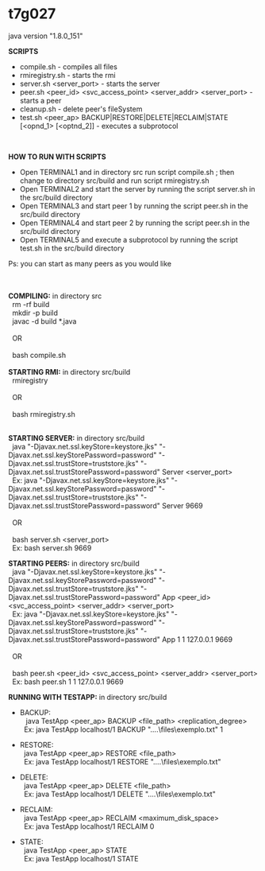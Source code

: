 # t7g027
java version "1.8.0_151"

**SCRIPTS** 
- compile.sh - compiles all files <br/>
- rmiregistry.sh - starts the rmi <br/>
- server.sh <server_port> - starts the server <br/>
- peer.sh <peer_id> <svc_access_point> <server_addr> <server_port> - starts a peer <br/>
- cleanup.sh <peerID> - delete peer's fileSystem
- test.sh  <peer_ap> BACKUP|RESTORE|DELETE|RECLAIM|STATE [<opnd_1> [<optnd_2]] - executes a subprotocol <br/>
<br/>

**HOW TO RUN WITH SCRIPTS**
 - Open TERMINAL1 and in directory src run script compile.sh ; then change to directory src/build and run script rmiregistry.sh
 - Open TERMINAL2 and start the server by running the script server.sh in the src/build directory
 - Open TERMINAL3 and start peer 1 by running the script peer.sh in the src/build directory
 - Open TERMINAL4 and start peer 2  by running the script peer.sh in the src/build directory
 - Open TERMINAL5 and execute a subprotocol by running the script test.sh in the src/build directory

 Ps: you can start as many peers as you would like 
<br/><br/><br/>


**COMPILING:** in directory src <br/>
&nbsp;&nbsp;rm -rf build <br/>
&nbsp;&nbsp;mkdir -p build <br/>
&nbsp;&nbsp;javac -d build *.java<br/>
<br/>
&nbsp;&nbsp;OR<br/>
<br/>
&nbsp;&nbsp;bash compile.sh<br/>
<br/>
**STARTING RMI:** in directory src/build <br/>
&nbsp;&nbsp;rmiregistry <br/>
<br/>
&nbsp;&nbsp;OR<br/>
<br/>
&nbsp;&nbsp;bash rmiregistry.sh<br/>
<br/>

**STARTING SERVER:** in directory src/build <br/>
&nbsp;&nbsp;java "-Djavax.net.ssl.keyStore=keystore.jks" "-Djavax.net.ssl.keyStorePassword=password" "-Djavax.net.ssl.trustStore=truststore.jks" "-Djavax.net.ssl.trustStorePassword=password" Server <server_port> <br/>
&nbsp;&nbsp;Ex: java "-Djavax.net.ssl.keyStore=keystore.jks" "-Djavax.net.ssl.keyStorePassword=password" "-Djavax.net.ssl.trustStore=truststore.jks" "-Djavax.net.ssl.trustStorePassword=password" Server 9669
<br/>
<br/>
&nbsp;&nbsp;OR<br/>
<br/>
&nbsp;&nbsp;bash server.sh <server_port><br/>
&nbsp;&nbsp;Ex: bash server.sh 9669
<br/>

**STARTING PEERS:** in directory src/build <br/>
&nbsp;&nbsp;java "-Djavax.net.ssl.keyStore=keystore.jks" "-Djavax.net.ssl.keyStorePassword=password" "-Djavax.net.ssl.trustStore=truststore.jks" "-Djavax.net.ssl.trustStorePassword=password" App <peer_id> <svc_access_point> <server_addr> <server_port> <br/>
&nbsp;&nbsp;Ex: java "-Djavax.net.ssl.keyStore=keystore.jks" "-Djavax.net.ssl.keyStorePassword=password" "-Djavax.net.ssl.trustStore=truststore.jks" "-Djavax.net.ssl.trustStorePassword=password" App 1 1 127.0.0.1 9669
<br/>
<br/>
&nbsp;&nbsp;OR<br/>
<br/>
&nbsp;&nbsp;bash peer.sh <peer_id> <svc_access_point> <server_addr> <server_port> <br/>
&nbsp;&nbsp;Ex: bash peer.sh 1 1 127.0.0.1 9669
<br/>
	
**RUNNING WITH TESTAPP:** in directory src/build <br/>

- BACKUP: <br/>
&nbsp;&nbsp; java TestApp <peer_ap> BACKUP <file_path> <replication_degree> <br/>
&nbsp;&nbsp;Ex: java TestApp localhost/1 BACKUP "..\..\files\exemplo.txt" 1

- RESTORE: <br/>
&nbsp;&nbsp;java TestApp <peer_ap> RESTORE <file_path> <br/>
&nbsp;&nbsp;Ex: java TestApp localhost/1 RESTORE "..\..\files\exemplo.txt"

- DELETE: <br/>
&nbsp;&nbsp;java TestApp <peer_ap> DELETE <file_path> <br/>
&nbsp;&nbsp;Ex: java TestApp localhost/1 DELETE "..\..\files\exemplo.txt"

- RECLAIM: <br/>
&nbsp;&nbsp;java TestApp <peer_ap> RECLAIM <maximum_disk_space> <br/>
&nbsp;&nbsp;Ex: java TestApp localhost/1 RECLAIM 0

- STATE: <br/>
&nbsp;&nbsp;java TestApp <peer_ap> STATE <br/>
&nbsp;&nbsp;Ex: java TestApp localhost/1 STATE

